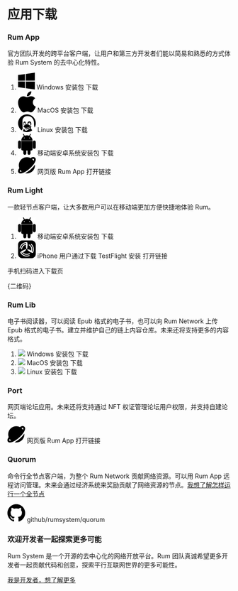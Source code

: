 # 应用下载

### Rum App

官方团队开发的跨平台客户端，让用户和第三方开发者们能以简易和熟悉的方式体验 Rum System 的去中心化特性。

1. ![](.gitbook/assets/bxl-windows.svg) Windows 安装包 下载
2. ![](<.gitbook/assets/bxl-apple (1).svg>) MacOS 安装包 下载
3. ![](.gitbook/assets/linux.svg) Linux 安装包 下载
4. ![](.gitbook/assets/bxl-android.svg) 移动端安卓系统安装包 下载
5. ![](.gitbook/assets/bxs-planet.svg) 网页版 Rum App 打开链接

### Rum Light

一款轻节点客户端，让大多数用户可以在移动端更加方便快捷地体验 Rum。

1. ![](.gitbook/assets/bxl-android.svg) 移动端安卓系统安装包 下载
2. ![](.gitbook/assets/icons8-testflight.svg) iPhone 用户通过下载 TestFlight 安装 打开链接

手机扫码进入下载页

{二维码}



### Rum Lib

电子书阅读器，可以阅读 Epub 格式的电子书，也可以向 Rum Network 上传 Epub 格式的电子书。建立并维护自己的链上内容仓库。未来还将支持更多的内容格式。

1. ​![](https://files.gitbook.com/v0/b/gitbook-x-prod.appspot.com/o/spaces%2F216qTN0ijD75fWVlhcBs%2Fuploads%2FrQHDEAYEKFRK2aB0pJCn%2Fbxl-windows.svg?alt=media\&token=4383adc8-c50a-4979-be26-385a0e1f276c) Windows 安装包 下载
2. ​​![](https://files.gitbook.com/v0/b/gitbook-x-prod.appspot.com/o/spaces%2F216qTN0ijD75fWVlhcBs%2Fuploads%2FRpBV51GzP3Qn7P3TdAui%2Fbxl-apple.svg?alt=media\&token=42d2acbf-58f2-4592-b4ab-3506a5d2641f) MacOS 安装包 下载
3. ​​![](https://files.gitbook.com/v0/b/gitbook-x-prod.appspot.com/o/spaces%2F216qTN0ijD75fWVlhcBs%2Fuploads%2FVLeqZ07Ai4U77aOhOdqm%2Flinux.svg?alt=media\&token=2cffc5d1-ebb1-4ad0-80e9-8df42c03dbc7) Linux 安装包 下载



### Port

网页端论坛应用。未来还将支持通过 NFT 权证管理论坛用户权限，并支持自建论坛。

![](.gitbook/assets/bxs-planet.svg) 网页版 Rum App 打开链接



### Quorum

命令行全节点客户端，为整个 Rum Network 贡献网络资源。可以用 Rum App 远程访问管理。未来会通过经济系统来奖励贡献了网络资源的节点。[我想了解怎样运行一个全节点](ying-yong-xia-zai.md#rum-lib)

![](.gitbook/assets/bxl-github.svg) github/rumsystem/quorum



### 欢迎开发者一起探索更多可能

Rum System 是一个开源的去中心化的网络开放平台。Rum 团队真诚希望更多开发者一起贡献代码和创意，探索平行互联网世界的更多可能性。

[我是开发者，想了解更多](wo-shi-kai-fa-zhe.md)

